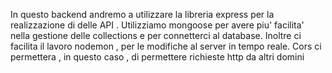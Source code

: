In questo backend andremo a utilizzare la libreria express per la realizzazione di delle API .
Utilizziamo mongoose per avere piu' facilita' nella gestione delle collections e per connetterci al database.
Inoltre ci facilita il lavoro nodemon , per le modifiche al server in tempo reale.
Cors ci permettera , in questo caso , di permettere richieste http da altri domini
